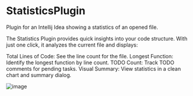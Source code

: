 # StatisticsPlugin
Plugin for an Intellij Idea showing a statistics of an opened file.

The Statistics Plugin provides quick insights into your code structure. With just one click, it analyzes the current file and displays:

Total Lines of Code: See the line count for the file.
Longest Function: Identify the longest function by line count.
TODO Count: Track TODO comments for pending tasks.
Visual Summary: View statistics in a clean chart and summary dialog.

![image](https://github.com/user-attachments/assets/2e370f37-0b30-4d1a-b826-cc3f37e333b7)

